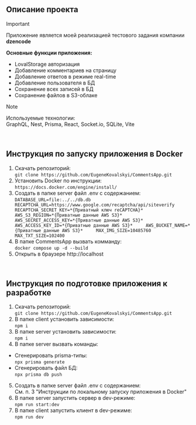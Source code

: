 ## Описание проекта  

> [!IMPORTANT]
> Приложение является моей реализацией тестового задания компании **dzencode**  

**Основные функции приложения:**  
- LovalStorage авторизация
- Добавление комментариев на страницу
- Добавление ответов в режиме real-time
- Добавление пользователя в БД
- Сохранение всех записей в БД
- Сохранение файлов в S3-облаке

> [!NOTE]
> Используемые технологии:  
> GraphQL, Nest, Prisma, React, Socket.io, SQLite, Vite  

<br>

## Инструкция по запуску приложения в Docker  
1. Скачать репозиторий:  
  `git clone https://github.com/EugeneKovalskyi/CommentsApp.git`  
2. Установить Docker по инструкции:  
  `https://docs.docker.com/engine/install/`  
3. Создать в папке server файл .env с содержанием:  
  `DATABASE_URL=file:../../db.db  
  RECAPTCHA_URL=https://www.google.com/recaptcha/api/siteverify    
  RECAPTCHA_SECRET_KEY=*{Приватный ключ reCAPTCHA}*    
  AWS_S3_REGION=*{Приватные данные AWS S3}*    
  AWS_SECRET_ACCESS_KEY=*{Приватные данные AWS S3}*    
  AWS_ACCESS_KEY_ID=*{Приватные данные AWS S3}*    
  AWS_BUCKET_NAME=*{Приватные данные AWS S3}*    
  MAX_IMG_SIZE=10485760    
  MAX_TXT_SIZE=102400`    
4. В папке CommentsApp вызвать комманду:  
  `docker compose up -d --build`  
5. Открыть в браузере http://localhost  

<br>

## Инструкция по подготовке приложения к разработке  
1. Скачать репозиторий:  
  `git clone https://github.com/EugeneKovalskyi/CommentsApp.git`  
2. В папке client установить зависимости:  
  `npm i`  
3. В папке server установить зависимости:  
  `npm i`  
4. В папке server вызвать команды:  
  - Сгенерировать prisma-типы:  
    `npx prisma generate`  
  - Сгенерировать файл БД:  
    `npx prisma db push`  
5. Создать в папке server файл .env с содержанием:  
  См. п. 3 "Инструкции по локальному запуску приложения в Docker"  
6. В папке server запустить сервер в dev-режиме:  
  `npm run start:dev`  
7. В папке client запустить клиент в dev-режиме:  
  `npm run dev`  